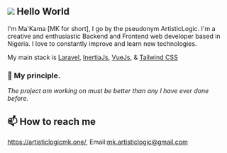 ## ![](https://user-images.githubusercontent.com/18350557/176309783-0785949b-9127-417c-8b55-ab5a4333674e.gif) Hello World
I'm Ma'Kama [MK for short], I go by the pseudonym ArtisticLogic.
I'm a creative and enthusiastic Backend and Frontend web developer based in Nigeria. I love to constantly improve and learn new technologies.

My main stack is [Laravel](https://laravel.com), [InertiaJs](https://inertiajs.com), [VueJs](https://vuejs.org), & [Tailwind CSS](https://tailwindcss.com)

### 💎 My principle.
<i>The project am working on must be better than any I have ever done before.</i>


## 📫 How to reach me
https://artisticlogicmk.one/, Email:mk.artisticlogic@gmail.com

<!---
artisticLogicMK/artisticLogicMK is a ✨ special ✨ repository because its `README.md` (this file) appears on your GitHub profile.
You can click the Preview link to take a look at your changes.
--->
